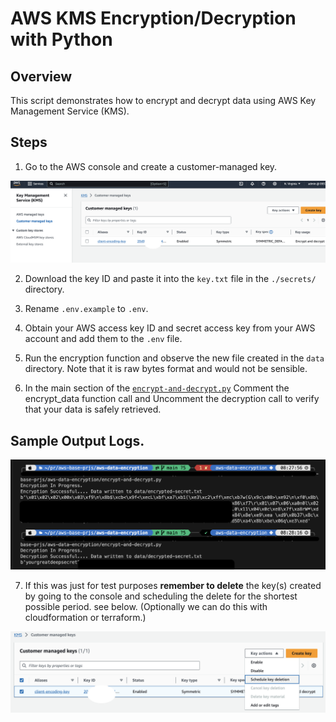 # AWS KMS Encryption/Decryption with Python

## Overview

This script demonstrates how to encrypt and decrypt data using AWS Key Management Service (KMS).

## Steps

1. Go to the AWS console and create a customer-managed key.

![AWS Sample Key](assets/AWS_KMS.png)



2. Download the key ID and paste it into the `key.txt` file in the `./secrets/` directory.
3. Rename `.env.example` to `.env`.
4. Obtain your AWS access key ID and secret access key from your AWS account and add them to the `.env` file.
5. Run the encryption function and observe the new file created in the `data` directory. Note that it is raw bytes format and would not be sensible.

6. In the main section of the [`encrypt-and-decrypt.py`](encrypt-and-decrypt.py) Comment the encrypt_data function call and Uncomment the decryption call to verify that your data is safely retrieved.

## Sample Output Logs.

![Output Logs](assets/Sample_Output_Logs.png)

7. If this was just for test purposes **remember to delete** the key(s) created by going to the console and scheduling the delete for the shortest possible period. see below. (Optionally we can do this with cloudformation or terraform.)

![Schedule Key Delete](assets/KEY_Deletion.png)
